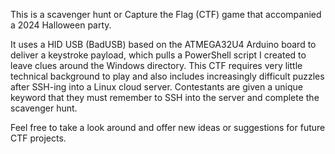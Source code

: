 This is a scavenger hunt or Capture the Flag (CTF) game that accompanied a 2024 Halloween party.

It uses a HID USB (BadUSB) based on the ATMEGA32U4 Arduino board to deliver a keystroke payload, which pulls a PowerShell script I created to leave clues around the Windows directory.
This CTF requires very little technical background to play and also includes increasingly difficult puzzles after SSH-ing into a Linux cloud server.
Contestants are given a unique keyword that they must remember to SSH into the server and complete the scavenger hunt.

Feel free to take a look around and offer new ideas or suggestions for future CTF projects.
